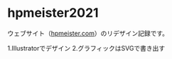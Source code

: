 # hpmeister2021
ウェブサイト（[hpmeister.com](https://hpmeister.com)）のリデザイン記録です。

1.Illustratorでデザイン
2.グラフィックはSVGで書き出す